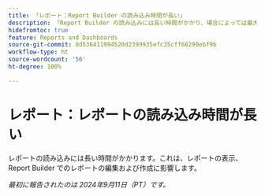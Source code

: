 ```yaml
---
title: 「レポート：Report Builder の読み込み時間が長い」
description: 「Report Builder の読み込みには長い時間がかかり、場合によっては最大 1 分かかります。」
hidefromtoc: true
feature: Reports and Dashboards
source-git-commit: 0d536411994520d2399935efc35cff66290ebf9b
workflow-type: ht
source-wordcount: '56'
ht-degree: 100%

---
```



# レポート：レポートの読み込み時間が長い

レポートの読み込みには長い時間がかかります。これは、レポートの表示、Report Builder でのレポートの編集および作成に影響します。

_最初に報告されたのは 2024年9月11日（PT）です。_
